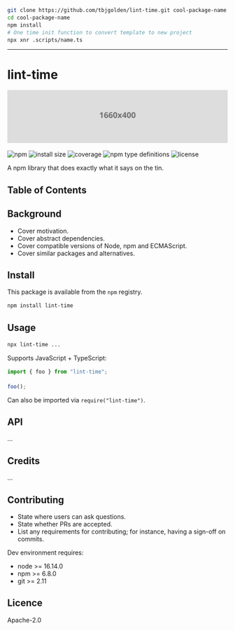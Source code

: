 ```sh
git clone https://github.com/tbjgolden/lint-time.git cool-package-name
cd cool-package-name
npm install
# One time init function to convert template to new project
npx xnr .scripts/name.ts
```

---

# lint-time

![banner](banner.svg)

![npm](https://img.shields.io/npm/v/lint-time)
![install size](https://img.shields.io/bundlephobia/min/lint-time)
![coverage](https://img.shields.io/badge/dynamic/json?url=https%3A%2F%2Fraw.githubusercontent.com%2Ftbjgolden%2Flint-time%2Fmain%2Fcoverage.json&label=coverage&query=$.total.lines.pct&color=brightgreen&suffix=%25)
![npm type definitions](https://img.shields.io/npm/types/lint-time)
![license](https://img.shields.io/npm/l/lint-time)

A npm library that does exactly what it says on the tin.

## Table of Contents

## Background

- Cover motivation.
- Cover abstract dependencies.
- Cover compatible versions of Node, npm and ECMAScript.
- Cover similar packages and alternatives.

## Install

This package is available from the `npm` registry.

```sh
npm install lint-time
```

## Usage

```sh
npx lint-time ...
```

Supports JavaScript + TypeScript:

```ts
import { foo } from "lint-time";

foo();
```

Can also be imported via `require("lint-time")`.

## API

...

## Credits

...

## Contributing

- State where users can ask questions.
- State whether PRs are accepted.
- List any requirements for contributing; for instance, having a sign-off on commits.

Dev environment requires:

- node >= 16.14.0
- npm >= 6.8.0
- git >= 2.11

## Licence

Apache-2.0
